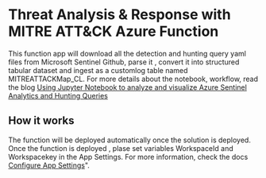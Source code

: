 # Threat Analysis & Response with MITRE ATT&CK Azure Function

This function app will download all the detection and hunting query yaml files from Microsoft Sentinel Github, parse it , convert it into structured tabular dataset and ingest as a customlog table named MITREATTACKMap_CL. For more details about the notebook, workflow, read the blog [Using Jupyter Notebook to analyze and visualize Azure Sentinel Analytics and Hunting Queries](https://techcommunity.microsoft.com/t5/microsoft-sentinel-blog/using-jupyter-notebook-to-analyze-and-visualize-azure-sentinel/ba-p/1770400)

## How it works

The function will be deployed automatically once the solution is deployed. Once the function is deployed , plase set variables WorkspaceId and Workspacekey in the App Settings. For more information, check the docs [Configure App Settings](https://docs.microsoft.com/azure/azure-functions/functions-how-to-use-azure-function-app-settings)".



